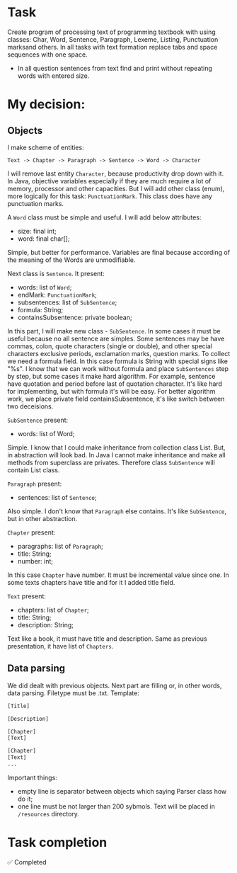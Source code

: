 # Task

Create program of processing text of programming textbook with using classes: Char, Word, Sentence, Paragraph, Lexeme, Listing, Punctuation marksand others. In all tasks with text formation replace tabs and space sequences with one space.

* In all question sentences from text find and print without repeating words with entered size.

# My decision:
## Objects

I make scheme of entities:

`Text -> Chapter -> Paragraph -> Sentence -> Word -> Character`

I will remove last entity `Character`, because productivity drop down with it. In Java, objective variables especially if they are much require a lot of memory, processor and other capacities. But I will add other class (enum), more logically for this task: `PunctuationMark`. This class does have any punctuation marks.

A `Word` class must be simple and useful. I will add below attributes:
- size: final int;
- word: final char[];

Simple, but better for performance. Variables are final because according of the meaning of the Words are unmodifiable.

Next class is `Sentence`. It present:
- words: list of `Word`;
- endMark: `PunctuationMark`;
- subsentences: list of `SubSentence`;
- formula: String;
- containsSubsentence: private boolean;

In this part, I will make new class - `SubSentence`. In some cases it must be useful because no all sentence are simples. Some sentences may be have commas, colon, quote characters (single or double), and other special characters exclusive periods, exclamation marks, question marks. To collect we need a formula field. In this case formula is String with special signs like "%s". I know that we can work without formula and place `SubSentences` step by step, but some cases it make hard algorithm. For example, sentence have quotation and period before last of quotation character. It's like hard for implementing, but with formula it's will be easy. For better algorithm work, we place private field containsSubsentence, it's like switch between two deceisions.

`SubSentence` present:
- words: list of Word;

Simple. I know that I could make inheritance from collection class List. But, in abstraction will look bad. In Java I cannot make inheritance and make all methods from superclass are privates. Therefore class `SubSentence` will contain List class.

`Paragraph` present:
- sentences: list of `Sentence`;

Also simple. I don't know that `Paragraph` else contains. It's like `SubSentence`, but in other abstraction.

`Chapter` present:
- paragraphs: list of `Paragraph`;
- title: String;
- number: int;

In this case `Chapter` have number. It must be incremental value since one. In some texts chapters have title and for it I added title field.

`Text` present:
- chapters: list of `Chapter`;
- title: String;
- description: String;

Text like a book, it must have title and description. Same as previous presentation, it have list of `Chapters`.

## Data parsing

We did dealt with previous objects. Next part are filling or, in other words, data parsing. Filetype must be .txt.
Template:

```txt
[Title]

[Description]

[Chapter]
[Text]

[Chapter]
[Text]
...
```

Important things:
 - empty line is separator between objects which saying Parser class how do it;
 - one line must be not larger than 200 sybmols.
Text will be placed in `/resources` directory.

# Task completion

✅ Completed
